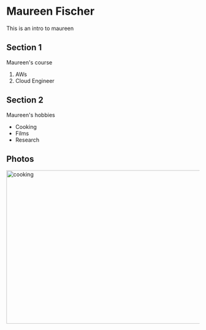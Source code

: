 # Maureen Fischer
This is an intro to maureen
## Section 1
Maureen's course
1. AWs
2. Cloud Engineer
## Section 2
Maureen's hobbies
- Cooking
- Films
- Research
## Photos
<img src="https://149359388.v2.pressablecdn.com/wp-content/uploads/2024/01/689ae0b4b2a8ee1d6204ee331d211bd0-fW1iBf.tmp_.jpg" alt="cooking" width="600" height="400"/>
